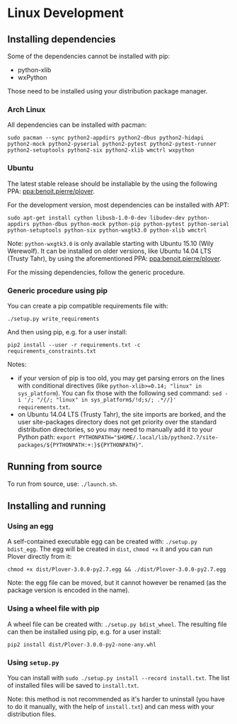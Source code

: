 # Linux Development

## Installing dependencies

Some of the dependencies cannot be installed with pip:

* python-xlib
* wxPython

Those need to be installed using your distribution package manager.

### Arch Linux

All dependencies can be installed with pacman:

`sudo pacman --sync python2-appdirs python2-dbus python2-hidapi python2-mock python2-pyserial python2-pytest python2-pytest-runner python2-setuptools python2-six python2-xlib wmctrl wxpython`

### Ubuntu

The latest stable release should be installable by the using the following PPA: [ppa:benoit.pierre/plover](https://launchpad.net/~benoit.pierre/+archive/ubuntu/plover).

For the development version, most dependencies can be installed with APT:

`sudo apt-get install cython libusb-1.0-0-dev libudev-dev python-appdirs python-dbus python-mock python-pip python-pytest python-serial python-setuptools python-six python-wxgtk3.0 python-xlib wmctrl`

Note: `python-wxgtk3.0` is only available starting with Ubuntu 15.10 (Wily Werewolf). It can be installed on older versions, like Ubuntu 14.04 LTS (Trusty Tahr), by using the aforementioned PPA: [ppa:benoit.pierre/plover](https://launchpad.net/~benoit.pierre/+archive/ubuntu/plover).

For the missing dependencies, follow the generic procedure.

### Generic procedure using pip

You can create a pip compatible requirements file with:

`./setup.py write_requirements`

And then using pip, e.g. for a user install:

`pip2 install --user -r requirements.txt -c requirements_constraints.txt`

Notes:
- if your version of pip is too old, you may get parsing errors on the lines with conditional directives (like `python-xlib>=0.14; "linux" in sys_platform`). You can fix those with the following sed command: `sed -i '/; "/{/; "linux" in sys_platform$/!d;s/; .*//}' requirements.txt`.
- on Ubuntu 14.04 LTS (Trusty Tahr), the site imports are borked, and the user site-packages directory does not get priority over the standard distribution directories, so you may need to manually add it to your Python path: `export PYTHONPATH="$HOME/.local/lib/python2.7/site-packages/${PYTHONPATH:+:}${PYTHONPATH}"`.

## Running from source

To run from source, use: `./launch.sh`.

## Installing and running

### Using an egg

A self-contained executable egg can be created with: `./setup.py bdist_egg`. The egg will be created in `dist`, `chmod +x` it and you can run Plover directly from it:

`chmod +x dist/Plover-3.0.0-py2.7.egg && ./dist/Plover-3.0.0-py2.7.egg`

Note: the egg file can be moved, but it cannot however be renamed (as the package version is encoded in the name).

### Using a wheel file with pip

A wheel file can be created with: `./setup.py bdist_wheel`. The resulting file can then be installed using pip, e.g. for a user install:

`pip2 install dist/Plover-3.0.0-py2-none-any.whl`

### Using `setup.py`

You can install with `sudo ./setup.py install --record install.txt`. The list of installed files will be saved to `install.txt`.

Note: this method is not recommended as it's harder to uninstall (you have to do it manually, with the help of `install.txt`) and can mess with your distribution files.

